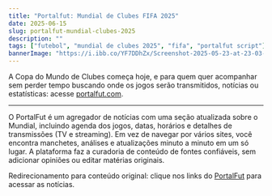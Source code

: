 ```yaml
---
title: "Portalfut: Mundial de Clubes FIFA 2025"
date: 2025-06-15
slug: portalfut-mundial-clubes-2025
description: ""
tags: ["futebol", "mundial de clubes 2025", "fifa", "portalfut script"]
bannerImage: "https://i.ibb.co/YF7DDhZx/Screenshot-2025-05-23-at-23-03-58-pfb-png-imagem-PNG-1024-1536-pixels.png"
---
```


A Copa do Mundo de Clubes começa hoje, e para quem quer acompanhar sem perder tempo buscando onde os jogos serão transmitidos, notícias ou estatísticas: acesse [portalfut.com](https://portalfut.com).

---

O PortalFut é um agregador de notícias com uma seção atualizada sobre o Mundial, incluindo agenda dos jogos, datas, horários e detalhes de transmissões (TV e streaming). Em vez de navegar por vários sites, você encontra manchetes, análises e atualizações minuto a minuto em um só lugar. A plataforma faz a curadoria de conteúdo de fontes confiáveis, sem adicionar opiniões ou editar matérias originais.

Redirecionamento para conteúdo original: clique nos links do [PortalFut](https://portalfut.com) para acessar as notícias.

